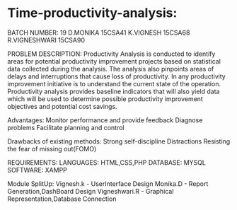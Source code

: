 # Time-productivity-analysis:
BATCH NUMBER: 19
 D.MONIKA 15CSA41
 K.VIGNESH 15CSA68
 R.VIGNESHWARI 15CSA90

PROBLEM DESCRIPTION:
Productivity Analysis is conducted to identify areas for potential productivity improvement projects based on statistical data collected during the analysis. The analysis also pinpoints areas of delays and interruptions that cause loss of productivity.
	In any productivity improvement initiative is to understand the current state of the operation. Productivity analysis provides baseline indicators that will also yield data which will be used to determine possible productivity improvement objectives and potential cost savings.
	
 Advantages:
    Monitor performance and provide feedback
    Diagnose problems
    Facilitate planning and control
    
Drawbacks of existing methods:
    Strong self-discipline
    Distractions
    Resisting the fear of missing out(FOMO)
    
REQUIREMENTS:
LANGUAGES:
HTML,CSS,PHP
DATABASE:
MYSQL
SOFTWARE:
XAMPP

Module SplitUp:
Vignesh.k - UserInterface Design
Monika.D - Report Generation,DashBoard Design
Vigneshwari.R - Graphical Representation,Database Connection
